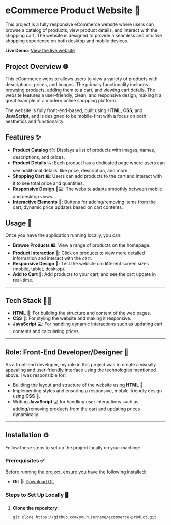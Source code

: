 # eCommerce Product Website 🛒

This project is a fully responsive eCommerce website where users can browse a catalog of products, view product details, and interact with the shopping cart. The website is designed to provide a seamless and intuitive shopping experience on both desktop and mobile devices.

**Live Demo**: [View the live website](https://ecommerce-product-iota.vercel.app/)

## Project Overview 🌐

This eCommerce website allows users to view a variety of products with descriptions, prices, and images. The primary functionality includes browsing products, adding them to a cart, and viewing cart details. The website features a user-friendly, clean, and responsive design, making it a great example of a modern online shopping platform.

The website is fully front-end-based, built using **HTML**, **CSS**, and **JavaScript**, and is designed to be mobile-first with a focus on both aesthetics and functionality.

## Features ✨

- **Product Catalog** 📦: Displays a list of products with images, names, descriptions, and prices.
- **Product Details** 🔍: Each product has a dedicated page where users can see additional details, like price, description, and more.
- **Shopping Cart** 🛍️: Users can add products to the cart and interact with it to see total price and quantities.
- **Responsive Design** 📱💻: The website adapts smoothly between mobile and desktop views.
- **Interactive Elements** 🔄: Buttons for adding/removing items from the cart, dynamic price updates based on cart contents.
  
## Usage 🚀

Once you have the application running locally, you can:

- **Browse Products** 🛍️: View a range of products on the homepage.
- **Product Interaction** 💬: Click on products to view more detailed information and interact with the cart.
- **Responsive Design** 📱: Test the website on different screen sizes (mobile, tablet, desktop).
- **Add to Cart** 🛒: Add products to your cart, and see the cart update in real-time.

---

## Tech Stack 🧑‍💻

- **HTML** 📝: For building the structure and content of the web pages.
- **CSS** 🎨: For styling the website and making it responsive.
- **JavaScript** 💻: For handling dynamic interactions such as updating cart contents and calculating prices.

---

## Role: Front-End Developer/Designer 🎨

As a front-end developer, my role in this project was to create a visually appealing and user-friendly interface using the technologies mentioned above. I was responsible for:

- Building the layout and structure of the website using **HTML** 📝.
- Implementing styles and ensuring a responsive, mobile-friendly design using **CSS** 🎨.
- Writing **JavaScript** 💻 for handling user interactions such as adding/removing products from the cart and updating prices dynamically.

---

## Installation ⚙️

Follow these steps to set up the project locally on your machine:

### Prerequisites ✅

Before running the project, ensure you have the following installed:
- **Git** 🔧: [Download Git](https://git-scm.com/)

### Steps to Set Up Locally 🖥️

1. **Clone the repository**:
   ```bash
   git clone https://github.com/yourusername/ecommerce-product.git
